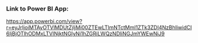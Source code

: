 ### Link to Power BI App:
https://app.powerbi.com/view?r=eyJrIjoiMTAyOTVlMDUtZjljMi00ZTEwLTlmNTctMmI1ZTk3ZDI4NzBhIiwidCI6IjBjOTlhODMxLTVlNjktNGIyNi1hZGRiLWQzNDliNGJmYWEwNiJ9
